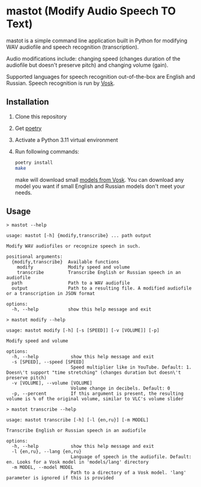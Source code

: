 # mastot (Modify Audio Speech TO Text)

mastot is a simple command line application built in Python for modifying WAV audiofile and speech recognition (transcription).

Audio modifications include: changing speed (changes duration of the audiofile but doesn't preserve pitch) and changing volume (gain).

Supported languages for speech recognition out-of-the-box are English and Russian. Speech recognition is run by [Vosk](https://alphacephei.com/vosk/).

## Installation

1. Clone this repository
1. Get [poetry](https://python-poetry.org/docs/#installation)
1. Activate a Python 3.11 virtual environment
1. Run following commands:

   ```bash
   poetry install
   make
   ```

   make will download small [models from Vosk](https://alphacephei.com/vosk/models). You can download any model you want if small English and Russian models don't meet your needs.

## Usage

```
> mastot --help

usage: mastot [-h] {modify,transcribe} ... path output

Modify WAV audiofiles or recognize speech in such.

positional arguments:
  {modify,transcribe}  Available functions
    modify             Modify speed and volume
    transcribe         Transcribe English or Russian speech in an audiofile
  path                 Path to a WAV audiofile
  output               Path to a resulting file. A modified audiofile or a transcription in JSON format

options:
  -h, --help           show this help message and exit

> mastot modify --help

usage: mastot modify [-h] [-s [SPEED]] [-v [VOLUME]] [-p]

Modify speed and volume

options:
  -h, --help            show this help message and exit
  -s [SPEED], --speed [SPEED]
                        Speed multiplier like in YouTube. Default: 1. Doesn\'t support "time stretching" (changes duration but doesn\'t preserve pitch)
  -v [VOLUME], --volume [VOLUME]
                        Volume change in decibels. Default: 0
  -p, --percent         If this argument is present, the resulting volume is % of the original volume, similar to VLC's volume slider

> mastot transcribe --help

usage: mastot transcribe [-h] [-l {en,ru}] [-m MODEL]

Transcribe English or Russian speech in an audiofile

options:
  -h, --help            show this help message and exit
  -l {en,ru}, --lang {en,ru}
                        Language of speech in the audiofile. Default: en. Looks for a Vosk model in 'models/lang' directory
  -m MODEL, --model MODEL
                        Path to a directory of a Vosk model. 'lang' parameter is ignored if this is provided
```
